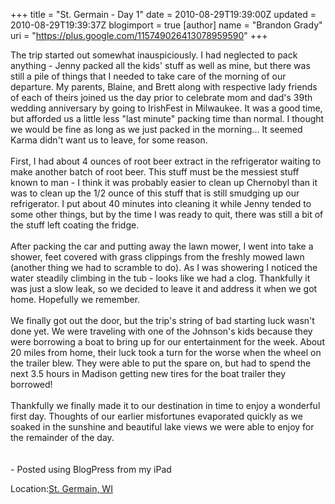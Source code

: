+++
title = "St. Germain - Day 1"
date = 2010-08-29T19:39:00Z
updated = 2010-08-29T19:39:37Z
blogimport = true 
[author]
	name = "Brandon Grady"
	uri = "https://plus.google.com/115749026413078959590"
+++

The trip started out somewhat inauspiciously.  I had neglected to pack anything - Jenny packed all the kids' stuff as well as mine, but there was still a pile of things that I needed to take care of the morning of our departure.  My parents, Blaine, and Brett along with respective lady friends of each of theirs joined us the day prior to celebrate mom and dad's 39th wedding anniversary by going to IrishFest in Milwaukee.  It was a good time, but afforded us a little less "last minute" packing time than normal.  I thought we would be fine as long as we just packed in the morning...  It seemed Karma didn't want us to leave, for some reason.<br /><br />First, I had about 4 ounces of root beer extract in the refrigerator waiting to make another batch of root beer.  This stuff must be the messiest stuff known to man - I think it was probably easier to clean up Chernobyl than it was to clean up the 1/2 ounce of this stuff that is still smudging up our refrigerator.  I put about 40 minutes into cleaning it while Jenny tended to some other things, but by the time I was ready to quit, there was still a bit of the stuff left coating the fridge.<br /><br />After packing the car and putting away the lawn mower, I went into take a shower, feet covered with grass clippings from the freshly mowed lawn (another thing we had to scramble to do).  As I was showering I noticed the water steadily climbing in the tub - looks like we had a clog.  Thankfully it was just a slow leak, so we decided to leave it and address it when we got home.  Hopefully we remember.<br /><br />We finally got out the door, but the trip's string of bad starting luck wasn't done yet.  We were traveling with one of the Johnson's kids because they were borrowing a boat to bring up for our entertainment for the week.  About 20 miles from home, their luck took a turn for the worse when the wheel on the trailer blew.  They were able to put the spare on, but had to spend the next 3.5 hours in Madison getting new tires for the boat trailer they borrowed!<br /><br />Thankfully we finally made it to our destination in time to enjoy a wonderful first day.  Thoughts of our earlier misfortunes evaporated quickly as we soaked in the sunshine and beautiful lake views we were able to enjoy for the remainder of the day.<br /><br /><br />- Posted using BlogPress from my iPad<br /><p class='blogpress_location'>Location:<a href='http://maps.google.com/maps?q=St.%20Germain,%20WI&z=10'>St. Germain, WI</a></p>
